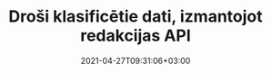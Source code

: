 ---
############################# Static ############################
layout: "product"
date: 2021-04-27T09:31:06+03:00
draft: false

product: "Redaction"
product_tag: "redaction"
platform: "Python via .NET"
platform_tag: "python-net"

############################# Head ############################
head_title: "Python via .NET Redakcijas API | Slēpt privāto tekstu no PDF Word Excel Attēli"
head_description: "Dokumenta redakcijas API priekš Python. Redaktējiet, paslēpiet vai noņemiet sensitīvu saturu no PDF, Microsoft Word, Excel, prezentācijām un rastra attēliem."

############################# Header ############################
title: "Droši klasificētie dati, izmantojot redakcijas API"
description: "Redaktējiet, paslēpiet vai noņemiet sensitīvu saturu un metadatus no dokumentiem, darblapām, prezentācijām, PDF un rastra attēlu failiem, izmantojot Python API."
button:
    enable: true

############################# SubMenu ############################
submenu:
    enable: true
    
    left:
        img_alt: "GroupDocs.Redaction for Python via .NET"
        image: "/border/groupdocs-redaction-python-net.svg"
        product: "GroupDocs.Redaction"
        platform: "Python via .NET"

    middle:
        button:
            # button loop
            - link: "#overview"
              text: "Pārskats"

            # button loop
            - link: "#features"
              text: "Features"

            # button loop
            - link: "#support"
              text: "Atbalsts"

            # button loop
            - link: "https://products.groupdocs.app/redaction"
              text: "Live Demo"

            # button loop
            - link: "https://purchase.groupdocs.com/pricing/redaction/net"
              text: "Cenu noteikšana"

    right:
        link_download: "https://downloads.groupdocs.com/redaction"
        link_learn: "https://docs.groupdocs.com/redaction/python-net/"
        link_buy: "https://purchase.groupdocs.com"

############################# Overview ############################
overview:
    enable: true
    content: |
      GroupDocs.Redaction for Python via .NET ir API bibliotēka, kas palīdz izdzēst sensitīvus un klasificētus datus no dažādiem failu formātiem, piemēram, Microsoft Word, Excel, PowerPoint un PDF. Mūsu Redakcijas API viena formāta neatkarīgais interfeiss atbalsta dažādu veidu redakcijas, piemēram, teksta redakcijas, metadatu redakcijas, anotāciju redakcijas un tabulas dokumentu redakcijas. GroupDocs.Redaction for Python via .NET API arī ļauj rediģēt ar paroli aizsargātus failus. Jums ir atļauts saglabāt dokumentu tā sākotnējā formātā, kā arī izveidot dezinficētu PDF dokumentu ar oriģinālllappušu rastra attēliem.
    tabs:
      enable: true
      
      ## TAB ONE ##
      tab_one:
        description: |
          Tālāk ir sniegts pārskats par GroupDocs.Redaction par Python:
      
        right:
          enable: true
          icon: "fab fa-html5"
          title: "Pārskats"
          content: |
            * Realizēt tekstu
            * Reģēt metadatus
            * Realizēt anotāciju
            * Redakts tabulveida dokuments
            * Realizēt aizsargātus failus
            * Pielāgošana
      
      ## TAB TWO ##
      tab_two:
        description: |
          GroupDocs.Redaction Python atbalsta šādus [dokumentu failu formātus](https://docs.groupdocs.com/redaction/python-net/supported-document-formats/)

        right:
          enable: true
          table:
            # table loop
            - title: "Realizēt tekstu, metadatus un komentārus"
              content: |
                * **Word**: DOC, DOCX, DOT, ODT, DOTX, DOCM, DOTM, RTF
                * **Excel**: XLS, XLSX, XLT, XLTX, XLSM, XLTM, CSV
                * **PowerPoint**: PPT, PPTX, PPS, PPSX, POTX, PPTM, PPSM, POTM
                * **Fiksēts izkārtojums**: PDF
                * **Rastra attēli**: JPG, BMP, PNG, GIF, TIFF

      ## TAB THREE ##
      tab_three:
        description: |
          GroupDocs.Redaction Python atbalsta šādas operētājsistēmas, ietvarus un pakešu pārvaldniekus:
        
        left:
          enable: true
          table:
            # table loop
            - icon: "fab fa-windows"
              title: "Operētājsistēmas"
              content: |
                * any 32-bit or 64-bit operating system where .NET 6 is installed
                * Mac OS X and so far only the ARM64 architecture
                * Microsoft Windows Server 2003 and later
                * Microsoft Windows XP (x64, x86)
                * Microsoft Windows Vista (x64, x86)
                * Microsoft Windows 7, 8, 8.1 (x64, x86)
                * Microsoft Windows 10 (x64, x86)
                * Microsoft Windows 11 (x64)

            # table loop
            - icon: "fas fa-code"
              title: "Atbalstītās sistēmas"
              content: |
                * .NET 6 or higher

        right:
          enable: true
          table:
            # table loop
            - icon: "fas fa-box"
              title: "Pakotnes pārvaldnieks"
              content: |
                * PyPi

            # table loop
            - icon: "fas fa-tools"
              title: "Attīstības vide"
              content: |
                * Atom
                * Sublime
                * Microsoft Visual Code
                * Microsoft Visual Studio


############################# Features ############################
features:
    enable: true
    title: "GroupDocs.Redaction Python funkcijām"

    feature:
      # feature loop
      - icon: "fas fa-copy"
        content: "Veiciet reģistrjutīgu meklēšanu precīzai frāžu redakcijas redakcijas veikšanai"

      # feature loop
      - icon: "fas fa-eye"
        content: "Krāsu lodziņa izmantošana, lai paslēptu redakcijas tekstu virknes aizstāšanas vietā"

      # feature loop
      - icon: "fas fa-bolt"
        content: "Atrodiet un rediģējiet jebkuru tekstu, izmantojot regulāro izteiksmju meklēšanu"
      
      # feature loop
      - icon: "fas fa-file-powerpoint"
        content: "Filtrēt visu vai jebkādu dokumenta klasificēto metadatu informācijas kombināciju"

      # feature loop
      - icon: "fas fa-code"
        content: "Ātri izdzēsiet pilnu metadatu informāciju par konkrētu dokumentu"

      # feature loop
      - icon: "fas fa-cloud"
        content: "Redakcijas tvēruma iestatīšana konkrētai darblapai un/vai kolonnai Excel"

      # feature loop
      - icon: "fas fa-remove-format"
        content: "Visu vai konkrētu komentāru un citu anotāciju noņemšana no dokumenta"

      # feature loop
      - icon: "fas fa-comment-slash"
        content: "Sensitīvu datu meklēšana un noņemšana no anotācijas teksta"

      # feature loop
      - icon: "fas fa-location-arrow"
        content: "Spēja strādāt ar saviem formātiem un redakcijas"

      # feature loop
      - icon: "fas fa-border-all"
        content: "Atbalsts rastra attēlu formātiem un attēlu reģionu redakcijām"

      # feature loop
      - icon: "fas fa-wrench"
        content: "Redakcijas kārtulu (politikas) kopas norādīšana XML failā"

      # feature loop
      - icon: "fas fa-columns"
        content: "Norādiet lappušu diapazonu un PDF atbilstības līmeni, konvertējot uz PDF"

      # feature loop
      - icon: "fas fa-file-word"
        content: "Rediģēt vai dzēst EXIF metadatus no attēlu failiem"

      # feature loop
      - icon: "fas fa-envelope"
        content: "Redakt iegultos attēlus iekšā PDF, Word & prezentācijas dokumentos"

      # feature loop
      - icon: "fas fa-print"
        content: "Redakcijas politikas saglabāšana XML failā"

    more_feature:
      # more_feature_loop
      - title: "Klasificēto datu rediģēšana, izmantojot vieglumu un kontroli"
        content: |
          GroupDocs.Redaction for Python via .NET API piešķir jums pilnīgu kontroli pār to, kā vēlaties paslēpt vai dzēst svarīgo klasificēto informāciju no atbalstītā dokumenta. Lai izmantotu mūsu Redaction API ir diezgan vienkāršs un taisni uz priekšu.  

          Šajā piemērā mēs ielādējam atbalstītu dokumentu, rediģējam jebkuru tekstu, saskaņojot “2 ciparus, atstarpi vai neko, 2 ciparus, atstarpes un 6 ciparus” (piemēram, 12 34 567890) ar zilu krāsu lodziņu, izmantojot Python. Kad tas ir izdarīts, tas saglabā dokumentu sākotnējā formātā, pārdēvējot to ar pievienoto sufiksu “Redakts”:

          ```python
            import groupdocs.redaction as gr
            import groupdocs.redaction.redactions as grr
            import groupdocs.pydrawing as grd

            def run():

                # Specify the redaction options
                color = grd.Color.from_argb(255, 220, 20, 60)
                repl_opt = grr.ReplacementOptions(color)
                reg_red = grr.RegexRedaction("\\d{2}\\s*\\d{2}[^\\d]*\\d{6}", repl_opt)

                # Load the document to be redacted
                with gr.Redactor("source.pdf") as redactor:

                    # Apply the redaction
                    result = redactor.apply(reg_red)
        
                    # Save the redacted document
                    result_path = redactor.save()
          ```

############################# Support ############################
support:
    enable: true

############################# Solutions ############################
solutions:
    enable: true
    title: "GroupDocs.Redaction piedāvā dokumentu apskates API citām populārām izstrādes vidēm"

    solution:
        # solution loop
        - img_alt: "GroupDocs.Redaction for Python via .NET"
          image: "/border/groupdocs-redaction-net.svg"
          product: "GroupDocs.Redaction"
          platform: ".NET"
          link: "/redaction/net/"

        # solution loop
        - img_alt: "GroupDocs.Redaction for Java"
          image: "/border/groupdocs-redaction-java.svg"
          product: "GroupDocs.Redaction"
          platform: "Java"
          link: "/redaction/java/"

############################# Back to top ###############################
back_to_top:
  enable: true
---